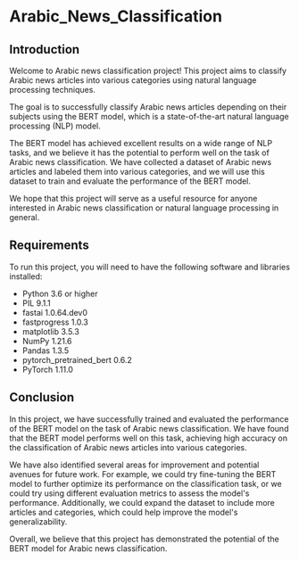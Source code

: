 # Arabic_News_Classification

## Introduction

Welcome to  Arabic news classification project! This project aims to classify Arabic news articles into various categories using natural language processing techniques.

The goal is to successfully classify Arabic news articles depending on their subjects using the BERT model, which is a state-of-the-art natural language processing (NLP) model.

The BERT model has achieved excellent results on a wide range of NLP tasks, and we believe it has the potential to perform well on the task of Arabic news classification. We have collected a dataset of Arabic news articles and labeled them into various categories, and we will use this dataset to train and evaluate the performance of the BERT model.

We hope that this project will serve as a useful resource for anyone interested in Arabic news classification or natural language processing in general.

## Requirements

To run this project, you will need to have the following software and libraries installed:

- Python 3.6 or higher
- PIL 9.1.1
- fastai 1.0.64.dev0
- fastprogress 1.0.3
- matplotlib 3.5.3
- NumPy 1.21.6
- Pandas 1.3.5
- pytorch_pretrained_bert 0.6.2
- PyTorch 1.11.0

## Conclusion

In this project, we have successfully trained and evaluated the performance of the BERT model on the task of Arabic news classification. We have found that the BERT model performs well on this task, achieving high accuracy on the classification of Arabic news articles into various categories.

We have also identified several areas for improvement and potential avenues for future work. For example, we could try fine-tuning the BERT model to further optimize its performance on the classification task, or we could try using different evaluation metrics to assess the model's performance. Additionally, we could expand the dataset to include more articles and categories, which could help improve the model's generalizability.

Overall, we believe that this project has demonstrated the potential of the BERT model for Arabic news classification.
